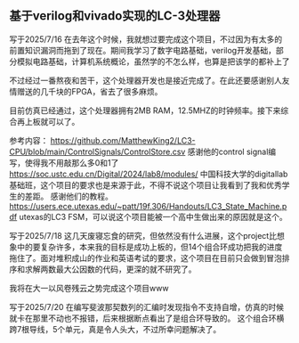 ## 基于verilog和vivado实现的LC-3处理器
写于2025/7/16
在去年这个时候，我就想过要完成这个项目，不过因为有太多的前置知识漏洞而拖到了现在。期间我学习了数字电路基础，verilog开发基础，部分模拟电路基础，计算机系统概论，虽然学的不怎么样，也算是把该学的都补上了

不过经过一番熬夜和苦干，这个处理器开发也是接近完成了。在此还要感谢别人友情赠送的几千块的FPGA，省去了很多麻烦。

目前仿真已经通过，这个处理器拥有2MB RAM，12.5MHZ的时钟频率。接下来综合再上板就可以了。

参考内容：
https://github.com/MatthewKing2/LC3-CPU/blob/main/ControlSignals/ControlStore.csv
感谢他的control signal编写，使得我不用敲那么多0和1了
https://soc.ustc.edu.cn/Digital/2024/lab8/modules/
中国科技大学的digitallab基础班，这个项目的要求也是来源于此，不得不说这个项目让我看到了我和优秀学生的差距。
感谢他们的教程。
https://users.ece.utexas.edu/~patt/19f.306/Handouts/LC3_State_Machine.pdf
utexas的LC3 FSM，可以说这个项目能被一个高中生做出来的原因就是这个。

写于2025/7/18
这几天废寝忘食的研究，但依然没有什么进展，这个project比想象中的要复杂许多，本来我的目标是成功上板的，但14个组合环成功把我的进度拖住了。面对堆积成山的作业和英语考试的要求，这个项目在目前只会做到冒泡排序和求解两数最大公因数的代码，更深的就不研究了。

我将在大一以风卷残云之势完成这个项目www

写于2025/7/20
在编写斐波那契数列的汇编时发现指令不支持自增，仿真的时候就卡在那里不动也不报错，后来根据断点看出了是组合环导致的。
这个组合环横跨7根导线，5个单元，真是令人头大，不过所幸问题解决了。